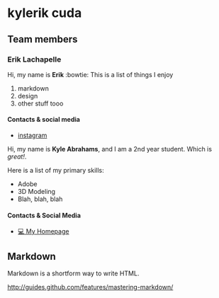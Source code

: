 # kylerik cuda

## Team members

### Erik Lachapelle

Hi, my name is __Erik__ :bowtie:
This is a list of things I enjoy
1. markdown
2. design
3. other stuff tooo

#### Contacts & social media
* [instagram](https://www.instagram.com/eriklachapelle/)

Hi, my name is **Kyle Abrahams**, and I am a 2nd year student. Which is *great!*.

Here is a list of my primary skills:

* Adobe
* 3D Modeling
* Blah, blah, blah

#### Contacts & Social Media

* [:computer: My Homepage](https://www.georgebrown.ca/) 

## Markdown

Markdown is a shortform way to write HTML.



http://guides.github.com/features/mastering-markdown/
